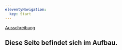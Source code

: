 ```yaml
---
eleventyNavigation:
  key: Start
---
```


[Ausschreibung](/ausschreibung)

## Diese Seite befindet sich im Aufbau.

